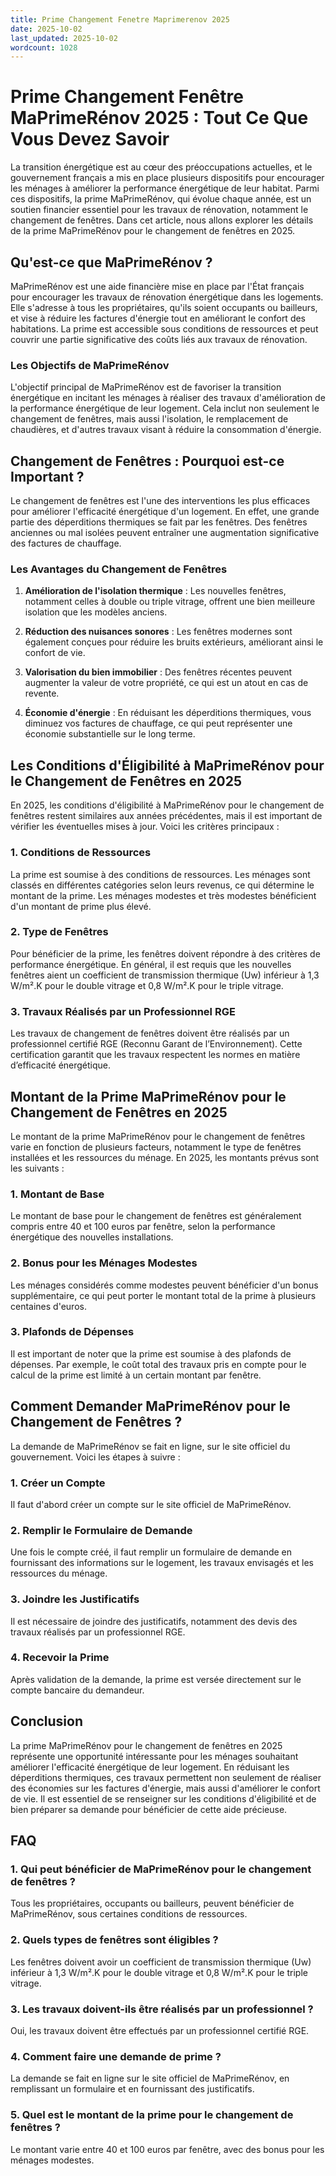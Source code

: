 ```yaml
---
title: Prime Changement Fenetre Maprimerenov 2025
date: 2025-10-02
last_updated: 2025-10-02
wordcount: 1028
---
```


# Prime Changement Fenêtre MaPrimeRénov 2025 : Tout Ce Que Vous Devez Savoir

La transition énergétique est au cœur des préoccupations actuelles, et le gouvernement français a mis en place plusieurs dispositifs pour encourager les ménages à améliorer la performance énergétique de leur habitat. Parmi ces dispositifs, la prime MaPrimeRénov, qui évolue chaque année, est un soutien financier essentiel pour les travaux de rénovation, notamment le changement de fenêtres. Dans cet article, nous allons explorer les détails de la prime MaPrimeRénov pour le changement de fenêtres en 2025.

## Qu'est-ce que MaPrimeRénov ?

MaPrimeRénov est une aide financière mise en place par l'État français pour encourager les travaux de rénovation énergétique dans les logements. Elle s'adresse à tous les propriétaires, qu'ils soient occupants ou bailleurs, et vise à réduire les factures d'énergie tout en améliorant le confort des habitations. La prime est accessible sous conditions de ressources et peut couvrir une partie significative des coûts liés aux travaux de rénovation.

### Les Objectifs de MaPrimeRénov

L'objectif principal de MaPrimeRénov est de favoriser la transition énergétique en incitant les ménages à réaliser des travaux d'amélioration de la performance énergétique de leur logement. Cela inclut non seulement le changement de fenêtres, mais aussi l'isolation, le remplacement de chaudières, et d'autres travaux visant à réduire la consommation d'énergie.

## Changement de Fenêtres : Pourquoi est-ce Important ?

Le changement de fenêtres est l'une des interventions les plus efficaces pour améliorer l'efficacité énergétique d'un logement. En effet, une grande partie des déperditions thermiques se fait par les fenêtres. Des fenêtres anciennes ou mal isolées peuvent entraîner une augmentation significative des factures de chauffage.

### Les Avantages du Changement de Fenêtres

1. **Amélioration de l'isolation thermique** : Les nouvelles fenêtres, notamment celles à double ou triple vitrage, offrent une bien meilleure isolation que les modèles anciens.
   
2. **Réduction des nuisances sonores** : Les fenêtres modernes sont également conçues pour réduire les bruits extérieurs, améliorant ainsi le confort de vie.

3. **Valorisation du bien immobilier** : Des fenêtres récentes peuvent augmenter la valeur de votre propriété, ce qui est un atout en cas de revente.

4. **Économie d'énergie** : En réduisant les déperditions thermiques, vous diminuez vos factures de chauffage, ce qui peut représenter une économie substantielle sur le long terme.

## Les Conditions d'Éligibilité à MaPrimeRénov pour le Changement de Fenêtres en 2025

En 2025, les conditions d'éligibilité à MaPrimeRénov pour le changement de fenêtres restent similaires aux années précédentes, mais il est important de vérifier les éventuelles mises à jour. Voici les critères principaux :

### 1. **Conditions de Ressources**

La prime est soumise à des conditions de ressources. Les ménages sont classés en différentes catégories selon leurs revenus, ce qui détermine le montant de la prime. Les ménages modestes et très modestes bénéficient d'un montant de prime plus élevé.

### 2. **Type de Fenêtres**

Pour bénéficier de la prime, les fenêtres doivent répondre à des critères de performance énergétique. En général, il est requis que les nouvelles fenêtres aient un coefficient de transmission thermique (Uw) inférieur à 1,3 W/m².K pour le double vitrage et 0,8 W/m².K pour le triple vitrage.

### 3. **Travaux Réalisés par un Professionnel RGE**

Les travaux de changement de fenêtres doivent être réalisés par un professionnel certifié RGE (Reconnu Garant de l’Environnement). Cette certification garantit que les travaux respectent les normes en matière d’efficacité énergétique.

## Montant de la Prime MaPrimeRénov pour le Changement de Fenêtres en 2025

Le montant de la prime MaPrimeRénov pour le changement de fenêtres varie en fonction de plusieurs facteurs, notamment le type de fenêtres installées et les ressources du ménage. En 2025, les montants prévus sont les suivants :

### 1. **Montant de Base**

Le montant de base pour le changement de fenêtres est généralement compris entre 40 et 100 euros par fenêtre, selon la performance énergétique des nouvelles installations.

### 2. **Bonus pour les Ménages Modestes**

Les ménages considérés comme modestes peuvent bénéficier d'un bonus supplémentaire, ce qui peut porter le montant total de la prime à plusieurs centaines d'euros.

### 3. **Plafonds de Dépenses**

Il est important de noter que la prime est soumise à des plafonds de dépenses. Par exemple, le coût total des travaux pris en compte pour le calcul de la prime est limité à un certain montant par fenêtre.

## Comment Demander MaPrimeRénov pour le Changement de Fenêtres ?

La demande de MaPrimeRénov se fait en ligne, sur le site officiel du gouvernement. Voici les étapes à suivre :

### 1. **Créer un Compte**

Il faut d'abord créer un compte sur le site officiel de MaPrimeRénov.

### 2. **Remplir le Formulaire de Demande**

Une fois le compte créé, il faut remplir un formulaire de demande en fournissant des informations sur le logement, les travaux envisagés et les ressources du ménage.

### 3. **Joindre les Justificatifs**

Il est nécessaire de joindre des justificatifs, notamment des devis des travaux réalisés par un professionnel RGE.

### 4. **Recevoir la Prime**

Après validation de la demande, la prime est versée directement sur le compte bancaire du demandeur.

## Conclusion

La prime MaPrimeRénov pour le changement de fenêtres en 2025 représente une opportunité intéressante pour les ménages souhaitant améliorer l'efficacité énergétique de leur logement. En réduisant les déperditions thermiques, ces travaux permettent non seulement de réaliser des économies sur les factures d'énergie, mais aussi d'améliorer le confort de vie. Il est essentiel de se renseigner sur les conditions d'éligibilité et de bien préparer sa demande pour bénéficier de cette aide précieuse.

## FAQ

### 1. Qui peut bénéficier de MaPrimeRénov pour le changement de fenêtres ?

Tous les propriétaires, occupants ou bailleurs, peuvent bénéficier de MaPrimeRénov, sous certaines conditions de ressources.

### 2. Quels types de fenêtres sont éligibles ?

Les fenêtres doivent avoir un coefficient de transmission thermique (Uw) inférieur à 1,3 W/m².K pour le double vitrage et 0,8 W/m².K pour le triple vitrage.

### 3. Les travaux doivent-ils être réalisés par un professionnel ?

Oui, les travaux doivent être effectués par un professionnel certifié RGE.

### 4. Comment faire une demande de prime ?

La demande se fait en ligne sur le site officiel de MaPrimeRénov, en remplissant un formulaire et en fournissant des justificatifs.

### 5. Quel est le montant de la prime pour le changement de fenêtres ?

Le montant varie entre 40 et 100 euros par fenêtre, avec des bonus pour les ménages modestes.